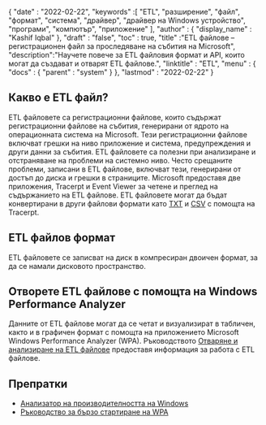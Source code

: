 {
  "date" : "2022-02-22",
  "keywords" :[ "ETL", "разширение", "файл", "формат", "система", "драйвер", "драйвер на Windows устройство", "програми", "компютър", "приложение" ],
  "author" : {
    "display_name" : "Kashif Iqbal"
},
  "draft" : "false",
  "toc" : true,
  "title" :"ETL файлове – регистрационен файл за проследяване на събития на Microsoft",
  "description":"Научете повече за ETL файловия формат и API, които могат да създават и отварят ETL файлове.",
  "linktitle" : "ETL",
  "menu" : {
    "docs" : {
      "parent" : "system"
}
},
  "lastmod" : "2022-02-22"
}

## Какво е ETL файл?

ETL файловете са регистрационни файлове, които съдържат регистрационни файлове на събития, генерирани от ядрото на операционната система на Microsoft. Тези регистрационни файлове включват грешки на ниво приложение и система, предупреждения и други данни за събития. ETL файловете са полезни при анализиране и отстраняване на проблеми на системно ниво. Често срещаните проблеми, записани в ETL файлове, включват тези, генерирани от достъп до диска и грешки в страниците. Microsoft предоставя две приложения, Tracerpt и Event Viewer за четене и преглед на съдържанието на ETL файлове. ETL файловете могат да бъдат конвертирани в други файлови формати като [TXT](/bg/word-processing/txt/) и [CSV](/bg/spreadsheet/csv/) с помощта на Tracerpt.

## ETL файлов формат

ETL файловете се записват на диск в компресиран двоичен формат, за да се намали дисковото пространство.

## Отворете ETL файлове с помощта на Windows Performance Analyzer

Данните от ETL файлове могат да се четат и визуализират в табличен, както и в графичен формат с помощта на приложението Microsoft Windows Performance Analyzer (WPA). Ръководството [Отваряне и анализиране на ETL файлове](https://learn.microsoft.com/en-us/windows-hardware/test/wpt/opening-and-analyzing-etl-files-in-wpa) предоставя информация за работа с ETL файлове.

## Препратки

* [Анализатор на производителността на Windows](https://learn.microsoft.com/en-us/windows-hardware/test/wpt/getting-started--windows-performance-analyzer--wpa-)
* [Ръководство за бързо стартиране на WPA](https://learn.microsoft.com/en-us/windows-hardware/test/wpt/wpa-quick-start-guide)

